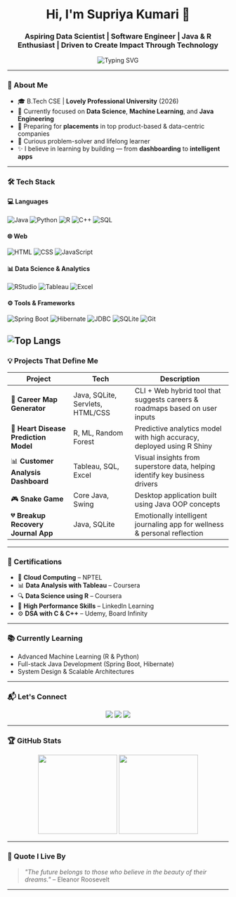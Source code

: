 <h1 align="center">Hi, I'm Supriya Kumari 👋</h1>
<h3 align="center">Aspiring Data Scientist | Software Engineer | Java & R Enthusiast | Driven to Create Impact Through Technology</h3>

<p align="center">
  <img src="https://readme-typing-svg.demolab.com?font=Fira+Code&size=22&pause=1000&color=38BDF8&center=true&vCenter=true&width=900&lines=Engineer+%7C+Learner+%7C+Creator;Passionate+about+Data+%26+Code;Building+Solutions+with+Java%2C+Python%2C+R" alt="Typing SVG" />
</p>

---

### 🚀 About Me
- 🎓 B.Tech CSE | **Lovely Professional University** (2026)
- 📌 Currently focused on **Data Science**, **Machine Learning**, and **Java Engineering**
- 💼 Preparing for **placements** in top product-based & data-centric companies
- 🧠 Curious problem-solver and lifelong learner
- ✨ I believe in learning by building — from **dashboarding** to **intelligent apps**

---

### 🛠️ Tech Stack

#### 💻 Languages
![Java](https://img.shields.io/badge/Java-007396?style=for-the-badge&logo=java&logoColor=white)
![Python](https://img.shields.io/badge/Python-3776AB?style=for-the-badge&logo=python&logoColor=white)
![R](https://img.shields.io/badge/R-276DC3?style=for-the-badge&logo=r&logoColor=white)
![C++](https://img.shields.io/badge/C++-00599C?style=for-the-badge&logo=c%2B%2B&logoColor=white)
![SQL](https://img.shields.io/badge/SQL-4479A1?style=for-the-badge&logo=mysql&logoColor=white)

#### 🌐 Web
![HTML](https://img.shields.io/badge/HTML5-e34c26?style=for-the-badge&logo=html5&logoColor=white)
![CSS](https://img.shields.io/badge/CSS3-1572B6?style=for-the-badge&logo=css3&logoColor=white)
![JavaScript](https://img.shields.io/badge/JavaScript-f7df1e?style=for-the-badge&logo=javascript&logoColor=black)

#### 📊 Data Science & Analytics
![RStudio](https://img.shields.io/badge/RStudio-75AADB?style=for-the-badge&logo=rstudio&logoColor=white)
![Tableau](https://img.shields.io/badge/Tableau-E97627?style=for-the-badge&logo=tableau&logoColor=white)
![Excel](https://img.shields.io/badge/Excel-217346?style=for-the-badge&logo=microsoft-excel&logoColor=white)

#### ⚙️ Tools & Frameworks
![Spring Boot](https://img.shields.io/badge/Spring%20Boot-6DB33F?style=for-the-badge&logo=springboot&logoColor=white)
![Hibernate](https://img.shields.io/badge/Hibernate-59666C?style=for-the-badge&logo=hibernate&logoColor=white)
![JDBC](https://img.shields.io/badge/JDBC-007396?style=for-the-badge&logo=java&logoColor=white)
![SQLite](https://img.shields.io/badge/SQLite-003B57?style=for-the-badge&logo=sqlite&logoColor=white)
![Git](https://img.shields.io/badge/Git-F05032?style=for-the-badge&logo=git&logoColor=white)

![Top Langs](https://github-readme-stats.vercel.app/api/top-langs/?username=supriyakumaris&layout=compact&theme=radical)
---

### 💡 Projects That Define Me

| Project | Tech | Description |
|--------|------|-------------|
| 🚀 **Career Map Generator** | Java, SQLite, Servlets, HTML/CSS | CLI + Web hybrid tool that suggests careers & roadmaps based on user inputs |
| 🧠 **Heart Disease Prediction Model** | R, ML, Random Forest | Predictive analytics model with high accuracy, deployed using R Shiny |
| 📊 **Customer Analysis Dashboard** | Tableau, SQL, Excel | Visual insights from superstore data, helping identify key business drivers |
| 🎮 **Snake Game** | Core Java, Swing | Desktop application built using Java OOP concepts |
| 💔 **Breakup Recovery Journal App** | Java, SQLite | Emotionally intelligent journaling app for wellness & personal reflection |

---

### 🧾 Certifications

- 📘 **Cloud Computing** – NPTEL  
- 📊 **Data Analysis with Tableau** – Coursera  
- 🔍 **Data Science using R** – Coursera   
- 🧠 **High Performance Skills** – LinkedIn Learning  
- ⚙️ **DSA with C & C++** – Udemy, Board Infinity  

---

### 📚 Currently Learning

- Advanced Machine Learning (R & Python)
- Full-stack Java Development (Spring Boot, Hibernate)
- System Design & Scalable Architectures

---

### 📬 Let's Connect

<p align="center">
  <a href="https://www.linkedin.com/in/supriya1009/"><img src="https://img.shields.io/badge/LinkedIn-0A66C2?style=for-the-badge&logo=linkedin&logoColor=white" /></a>
  <a href="mailto:supriya782004@gmail.com"><img src="https://img.shields.io/badge/Gmail-D14836?style=for-the-badge&logo=gmail&logoColor=white" /></a>
  <a href="https://github.com/supriyakumaris"><img src="https://img.shields.io/badge/GitHub-171515?style=for-the-badge&logo=github&logoColor=white" /></a>
</p>

---

### 🏆 GitHub Stats

<p align="center">
  <img src="https://github-readme-stats.vercel.app/api?username=supriyakumaris&show_icons=true&theme=tokyonight" height="180px"/>
  <img src="https://github-readme-streak-stats.herokuapp.com/?user=supriyakumaris&theme=tokyonight" height="180px"/>
</p>

---

### 📌 Quote I Live By
> *"The future belongs to those who believe in the beauty of their dreams."* – Eleanor Roosevelt

---

